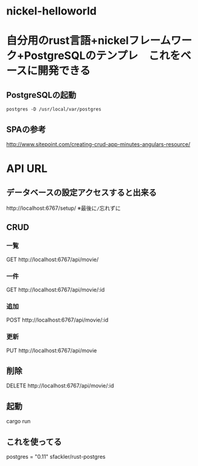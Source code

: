 # nickel-helloworld

#  自分用のrust言語+nickelフレームワーク+PostgreSQLのテンプレ　これをベースに開発できる

## PostgreSQLの起動
```
postgres -D /usr/local/var/postgres
```

## SPAの参考
http://www.sitepoint.com/creating-crud-app-minutes-angulars-resource/

# API URL
## データベースの設定アクセスすると出来る
http://localhost:6767/setup/
※最後に`/`忘れずに

## CRUD

### 一覧
GET http://localhost:6767/api/movie/

### 一件
GET http://localhost:6767/api/movie/:id

### 追加
POST http://localhost:6767/api/movie/:id

### 更新
PUT http://localhost:6767/api/movie

## 削除
DELETE http://localhost:6767/api/movie/:id

## 起動
cargo run

## これを使ってる
postgres = "0.11"
sfackler/rust-postgres
